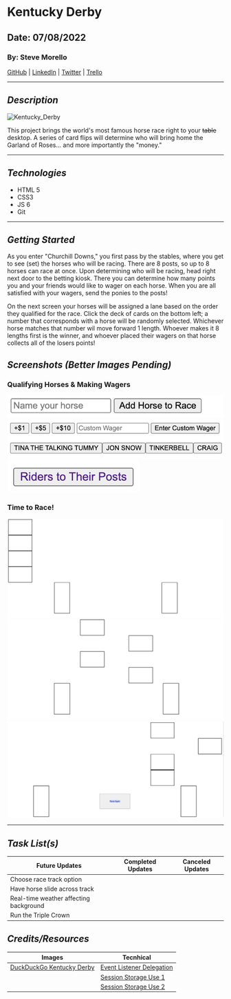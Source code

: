 # Kentucky Derby

## Date: 07/08/2022

### By: Steve Morello

[GitHub](https://github.com/scubastove4) | [LinkedIn](https://www.linkedin.com/in/stephen-morello/) | [Twitter](https://twitter.com/scubastove4) | [Trello](https://trello.com/b/3arBzRBG/kentucky-derby-7-8-22)

---

## **_Description_**

![Kentucky_Derby](https://external-content.duckduckgo.com/iu/?u=https%3A%2F%2Fimg.covers.com%2Fcms%2Fcovers%2Fba2c2dec-b1cd-4104-931c-337f4df39e09.jpg&f=1&nofb=1)

This project brings the world's most famous horse race right to your ~~table~~ desktop. A series of card flips will determine who will bring home the Garland of Roses... and more importantly the "money."

---

## **_Technologies_**

- HTML 5
- CSS3
- JS 6
- Git

---

## **_Getting Started_**

As you enter "Churchill Downs," you first pass by the stables, where you get to see (set) the horses who will be racing. There are 8 posts, so up to 8 horses can race at once. Upon determining who will be racing, head right next door to the betting kiosk. There you can determine how many points you and your friends would like to wager on each horse. When you are all satisfied with your wagers, send the ponies to the posts!

On the next screen your horses will be assigned a lane based on the order they qualified for the race. Click the deck of cards on the bottom left; a number that corresponds with a horse will be randomly selected. Whichever horse matches that number wil move forward 1 length. Whoever makes it 8 lengths first is the winner, and whoever placed their wagers on that horse collects all of the losers points!

## **_Screenshots (Better Images Pending)_**

### Qualifying Horses & Making Wagers

![Enter_Horse_Names](Enter-Horse-Name.png)
![Wagers_Plus_Horse_Names](Wagers-Plus-Created-Horses.png)
![Send_horses_to_posts](Send-horses-to-posts.png)

### Time to Race!

![Start_of_Race](Start-of-Race.png)
![Mid-Race](Mid-Race.png)
![End-of-Race](End-of-Race.png)

---

## **_Task List(s)_**

| Future Updates                         | Completed Updates         | Canceled Updates                         |
| -------------------------------------- | ------------------------- | ---------------------------------------- |
| Choose race track option               | <!--:heavy_check_mark:--> | <!-- :heavy_check_mark: ~~Canceled~~ --> |
| Have horse slide across track          |
| Real-time weather affecting background |
| Run the Triple Crown                   |

## **_Credits/Resources_**

| Images                                                                                                                                                                       | Tecnhical                                                                                          |
| ---------------------------------------------------------------------------------------------------------------------------------------------------------------------------- | -------------------------------------------------------------------------------------------------- |
| [DuckDuckGo Kentucky Derby](https://external-content.duckduckgo.com/iu/?u=https%3A%2F%2Fimg.covers.com%2Fcms%2Fcovers%2Fba2c2dec-b1cd-4104-931c-337f4df39e09.jpg&f=1&nofb=1) | [Event Listener Delegation](https://youtu.be/XF1_MlZ5l6M?t=803)                                    |
|                                                                                                                                                                              | [Session Storage Use 1](https://youtu.be/0eV-tf-W2rQ?t=320)                                        |
|                                                                                                                                                                              | [Session Storage Use 2](https://www.javaguides.net/2019/05/javascript-sessionstorage-methods.html) |

<!-- Add this image for front side of card https://media.istockphoto.com/photos/blank-playing-card-on-a-white-background-picture-id182393154?k=6&m=182393154&s=170667a&w=0&h=c2mrUWET1N7kWWio7wS3Xe4N2GpsMXIZpk2ZZkFRXPg= -->

<!-- And this for back of card https://www.vippng.com/preview/iwTTwww_circle/ -->
